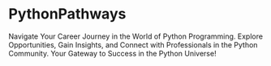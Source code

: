 # PythonPathways
Navigate Your Career Journey in the World of Python Programming. Explore Opportunities, Gain Insights, and Connect with Professionals in the Python Community. Your Gateway to Success in the Python Universe!

